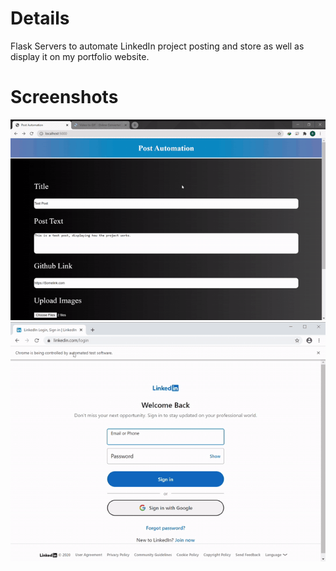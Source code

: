 # Details

Flask Servers to automate LinkedIn project posting and store as well as display it on my portfolio website.

# Screenshots

![Local Server](Server-Template.gif)
![Post Automation](LinkedIn-Posting.gif)
